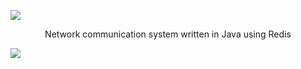 ![](https://i.imgur.com/pSfOi0X.png)

<p align="center">
Network communication system written in Java using Redis
</p>

[![](https://jitpack.io/v/TheBladeMC/NetSys.svg)](https://jitpack.io/#TheBladeMC/NetSys)

